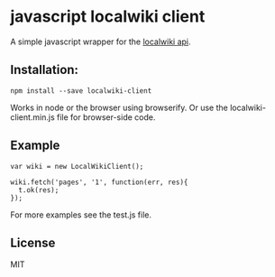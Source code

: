 # javascript localwiki client
A simple javascript wrapper for the [localwiki api](http://localwiki.net/api).

## Installation:

```
npm install --save localwiki-client
```

Works in node or the browser using browserify. Or use the localwiki-client.min.js file for browser-side code.

## Example

```
var wiki = new LocalWikiClient();

wiki.fetch('pages', '1', function(err, res){
  t.ok(res);
});
```

For more examples see the test.js file.

## License
MIT
